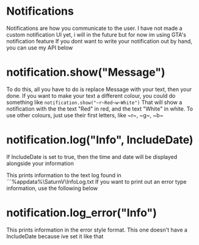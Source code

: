 # Notifications

Notifications are how you communicate to the user. I have not made a custom notification UI yet, i will in the future but for now im using GTA's notification feature
If you dont want to write your notification out by hand, you can use my API below

# notification.show("Message")
To do this, all you have to do is replace Message with your text, then your done.
If you want to make your text a different colour, you could do something like
```notification.show("~r~Red~w~White")```
That will show a notification with the the text "Red" in red, and the text "White" in white. To use other colours, just use their first letters, like ~r~, ~g~, ~b~

# notification.log("Info", IncludeDate)
If IncludeDate is set to true, then the time and date will be displayed alongside your information

This prints information to the text log found in ```%appdata%\SaturnV\InfoLog.txt
If you want to print out an error type information, use the following below

# notification.log_error("Info")
This prints information in the error style format.
This one doesn't have a IncludeDate because ive set it like that
